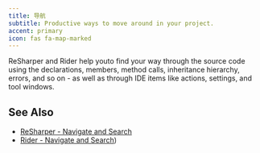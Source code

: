 ```yaml
---
title: 导航
subtitle: Productive ways to move around in your project.
accent: primary
icon: fas fa-map-marked
---
```


ReSharper and Rider help youto find your way through the source code using the declarations, members, method calls, inheritance hierarchy, errors, and so on - as well as through IDE items like actions, settings, and tool windows.

## See Also
- [ReSharper - Navigate and Search](https://www.jetbrains.com/help/resharper/Navigation_and_Search__Index.html)
- [Rider - Navigate and Search](https://www.jetbrains.com/help/rider/Navigation_and_Search__Index.html))
